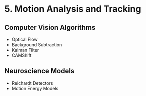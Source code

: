 # 5. Motion Analysis and Tracking

## Computer Vision Algorithms
* Optical Flow
* Background Subtraction
* Kalman Filter
* CAMShift

## Neuroscience Models
* Reichardt Detectors
* Motion Energy Models
